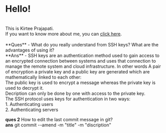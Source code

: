 # Hello! 
<br>
This is Kirtee Prajapati. <br>
If you want to know more about me, you can <a href = "https://github.com/KIRTEE-TECH">click here</a>. <br>
<br>
**Ques** - What do you really understand from SSH keys? What are the advantages of using it?<br>
**Ans** - SSH keys are an authentication method used to gain access to an encrypted connection between systems and uses that connection to manage the remote system and cloud infrastructure. 
In other words A pair of encryption a private key and a public key are generated which are mathematically linked to each other:<br>
       The public key is used to encrypt a message whereas the private key is used to decrypt it. <br>
       Decription can only be done by one with access to the private key.<br> 
The SSH protocol uses keys for authentication in two ways:<br>
       1. Authenticating users<br>
       2. Authenticating servers<br>

**ques 2** How to edit the last commit message in git?<br>
**ans** git commit --amend -m "title" -m "discription"<br>



